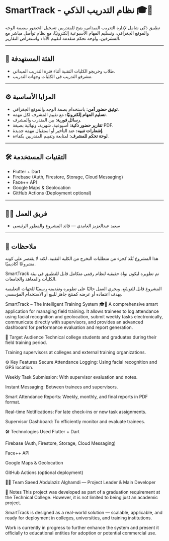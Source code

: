 # SmartTrack - نظام التدريب الذكي 🎓📍

تطبيق ذكي شامل لإدارة التدريب الميداني، يتيح للمتدربين تسجيل الحضور ببصمة الوجه والموقع الجغرافي، وتسليم المهام الأسبوعية إلكترونيًا، مع نظام تواصل مباشر مع المشرفين، ولوحة تحكم متقدمة لتقييم الأداء واستعراض التقارير.

---

## 🎯 الفئة المستهدفة
- طلاب وخريجو الكليات التقنية أثناء فترة التدريب الميداني.
- مشرفو التدريب في الكليات وجهات التدريب.

---

## ⚙️ المزايا الأساسية
- **توثيق حضور آمن:** باستخدام بصمة الوجه والموقع الجغرافي.
- **تسليم المهام إلكترونيًا:** مع تقييم المشرف لكل مهمة.
- **رسائل فورية:** بين المتدرب والمشرف.
- **تقارير حضور ذكية:** أسبوعية، شهرية، ونهائية بصيغة PDF.
- **إشعارات تنبيه:** عند التأخير أو استقبال مهمة جديدة.
- **لوحة تحكم للمشرف:** لمتابعة وتقييم المتدربين بكفاءة.

---

## 🛠️ التقنيات المستخدمة
- Flutter + Dart
- Firebase (Auth, Firestore, Storage, Cloud Messaging)
- Face++ API
- Google Maps & Geolocation
- GitHub Actions (Deployment optional)

---



## 👨‍💻 فريق العمل
- سعيد عبدالعزيز الغامدي — قائد المشروع والمطور الرئيسي

---

## 📄 ملاحظات
هذا المشروع نُفّذ كجزء من متطلبات التخرج من الكلية التقنية، لكنه لا يقتصر على كونه مشروعًا أكاديميًا.

SmartTrack تم تطويره ليكون نواة حقيقية لنظام رقمي متكامل قابل للتطبيق في بيئة الكليات والمعاهد والجامعات.

المشروع قابل للتوسّع، ويجري العمل حاليًا على تطويره وتقديمه رسميًا للجهات التعليمية بهدف اعتماده أو عرضه كمنتج جاهز للبيع أو الاستخدام المؤسسي.


SmartTrack – The Intelligent Training System 🎓📍
A comprehensive smart application for managing field training. It allows trainees to log attendance using facial recognition and geolocation, submit weekly tasks electronically, communicate directly with supervisors, and provides an advanced dashboard for performance evaluation and report generation.

🎯 Target Audience
Technical college students and graduates during their field training period.

Training supervisors at colleges and external training organizations.

⚙️ Key Features
Secure Attendance Logging: Using facial recognition and GPS location.

Weekly Task Submission: With supervisor evaluation and notes.

Instant Messaging: Between trainees and supervisors.

Smart Attendance Reports: Weekly, monthly, and final reports in PDF format.

Real-time Notifications: For late check-ins or new task assignments.

Supervisor Dashboard: To efficiently monitor and evaluate trainees.

🛠️ Technologies Used
Flutter + Dart

Firebase (Auth, Firestore, Storage, Cloud Messaging)

Face++ API

Google Maps & Geolocation

GitHub Actions (optional deployment)

👨‍💻 Team
Saeed Abdulaziz Alghamdi — Project Leader & Main Developer

📄 Notes
This project was developed as part of a graduation requirement at the Technical College. However, it is not limited to being just an academic project.

SmartTrack is designed as a real-world solution — scalable, applicable, and ready for deployment in colleges, universities, and training institutions.

Work is currently in progress to further enhance the system and present it officially to educational entities for adoption or potential commercial use.

